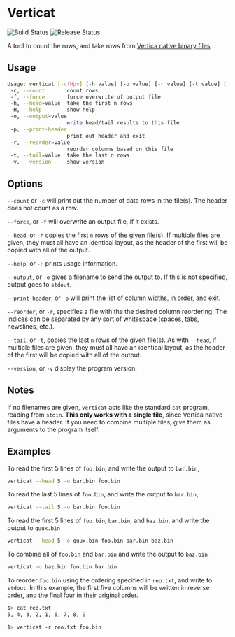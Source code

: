 # Verticat

![Build Status](https://github.com/joeygibson/verticat/workflows/build/badge.svg)
![Release Status](https://github.com/joeygibson/verticat/workflows/release/badge.svg)

A tool to count the rows, and take rows
from  [Vertica native binary files](https://www.vertica.com/docs/9.3.x/HTML/Content/Authoring/AdministratorsGuide/BinaryFilesAppendix/CreatingNativeBinaryFormatFiles.htm)
.

## Usage

```bash
Usage: verticat [-cfHpv] [-h value] [-o value] [-r value] [-t value] [file...]
 -c, --count       count rows
 -f, --force       force overwrite of output file
 -h, --head=value  take the first n rows
 -H, --help        show help
 -o, --output=value
                   write head/tail results to this file
 -p, --print-header
                   print out header and exit
 -r, --reorder=value
                   reorder columns based on this file
 -t, --tail=value  take the last n rows
 -v, --version     show version
```

## Options

`--count` or `-c` will print out the number of data rows in the file(s). 
The header does not count as a row.

`--force`, or `-f` will overwrite an output file, if it exists.

`--head`, or `-h` copies the first `n` rows of the given file(s). If multiple files are
given, they must all have an identical layout, as the header of the first will be 
copied with all of the output.

`--help`, or `-H` prints usage information.

`--output`, or `-o` gives a filename to send the output to. If this is not specified,
output goes to `stdout`.

`--print-header`, or `-p` will print the list of column widths, in order, and exit.

`--reorder`, or `-r`, specifies a file with the the desired column reordering. The 
indices can be separated by any sort of whitespace (spaces, tabs, newslines, etc.).

`--tail`, or `-t`, copies the last `n` rows of the given file(s). As with `--head`, 
if multiple files are given, they must all have an identical layout, as the header 
of the first will be copied with all of the output.

`--version`, or `-v` display the program version.

## Notes

If no filenames are given, `verticat` acts like the standard `cat` program, reading 
from `stdin`. **This only works with a single file**, since Vertica native files
have a header. If you need to combine multiple files, give them as arguments to the
program itself.

## Examples

To read the first 5 lines of `foo.bin`, and write the output to `bar.bin`,

```bash
verticat --head 5 -o bar.bin foo.bin
```

To read the last 5 lines of `foo.bin`, and write the output to `bar.bin`,

```bash
verticat --tail 5 -o bar.bin foo.bin
```

To read the first 5 lines of `foo.bin`, `bar.bin`, and `baz.bin`, and write the
output to `quux.bin`

```bash
verticat --head 5 -o quux.bin foo.bin bar.bin baz.bin
```

To combine all of `foo.bin` and `bar.bin` and write the output to `baz.bin`

```bash
verticat -o baz.bin foo.bin bar.bin
```

To reorder `foo.bin` using the ordering specified in `reo.txt`, and write to `stdout`.
In this example, the first five columns will be written in reverse order, and the final 
four in their original order. 

```bash
$> cat reo.txt
5, 4, 3, 2, 1, 6, 7, 8, 9

$> verticat -r reo.txt foo.bin
```
